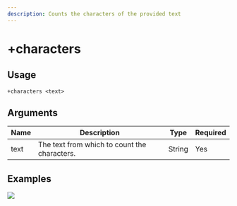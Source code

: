 ```yaml
---
description: Counts the characters of the provided text
---
```


# +characters

## Usage

```
+characters <text>
```

## Arguments

| Name | Description                                  | Type   | Required |
| ---- | -------------------------------------------- | ------ | -------- |
| text | The text from which to count the characters. | String | Yes      |

## Examples

![](https://user-images.githubusercontent.com/111157596/208255805-c94eff71-fd7b-4d35-8e32-7a5d4218b4de.png)
